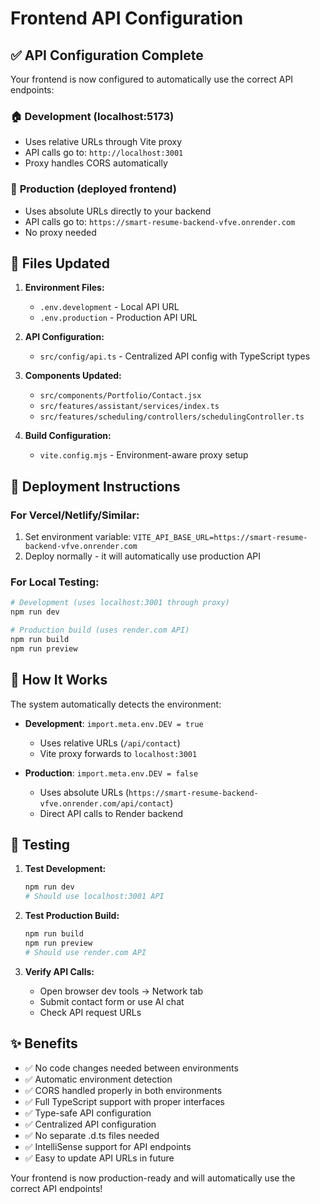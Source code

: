 # Frontend API Configuration

## ✅ API Configuration Complete

Your frontend is now configured to automatically use the correct API endpoints:

### 🏠 **Development** (localhost:5173)

- Uses relative URLs through Vite proxy
- API calls go to: `http://localhost:3001`
- Proxy handles CORS automatically

### 🚀 **Production** (deployed frontend)

- Uses absolute URLs directly to your backend
- API calls go to: `https://smart-resume-backend-vfve.onrender.com`
- No proxy needed

## 📁 **Files Updated**

1. **Environment Files:**
   - `.env.development` - Local API URL
   - `.env.production` - Production API URL

2. **API Configuration:**
   - `src/config/api.ts` - Centralized API config with TypeScript types

3. **Components Updated:**
   - `src/components/Portfolio/Contact.jsx`
   - `src/features/assistant/services/index.ts`
   - `src/features/scheduling/controllers/schedulingController.ts`

4. **Build Configuration:**
   - `vite.config.mjs` - Environment-aware proxy setup

## 🚀 **Deployment Instructions**

### For Vercel/Netlify/Similar:

1. Set environment variable: `VITE_API_BASE_URL=https://smart-resume-backend-vfve.onrender.com`
2. Deploy normally - it will automatically use production API

### For Local Testing:

```bash
# Development (uses localhost:3001 through proxy)
npm run dev

# Production build (uses render.com API)
npm run build
npm run preview
```

## 🔄 **How It Works**

The system automatically detects the environment:

- **Development**: `import.meta.env.DEV = true`
  - Uses relative URLs (`/api/contact`)
  - Vite proxy forwards to `localhost:3001`

- **Production**: `import.meta.env.DEV = false`
  - Uses absolute URLs (`https://smart-resume-backend-vfve.onrender.com/api/contact`)
  - Direct API calls to Render backend

## 🧪 **Testing**

1. **Test Development:**

   ```bash
   npm run dev
   # Should use localhost:3001 API
   ```

2. **Test Production Build:**

   ```bash
   npm run build
   npm run preview
   # Should use render.com API
   ```

3. **Verify API Calls:**
   - Open browser dev tools → Network tab
   - Submit contact form or use AI chat
   - Check API request URLs

## ✨ **Benefits**

- ✅ No code changes needed between environments
- ✅ Automatic environment detection
- ✅ CORS handled properly in both environments
- ✅ Full TypeScript support with proper interfaces
- ✅ Type-safe API configuration
- ✅ Centralized API configuration
- ✅ No separate .d.ts files needed
- ✅ IntelliSense support for API endpoints
- ✅ Easy to update API URLs in future

Your frontend is now production-ready and will automatically use the correct API endpoints!

